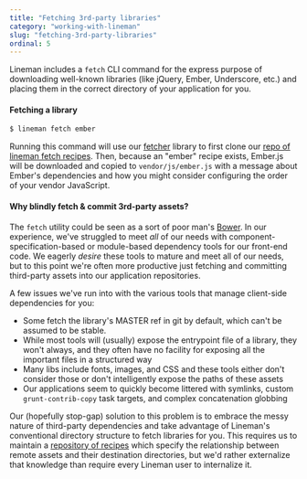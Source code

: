 ```yaml
---
title: "Fetching 3rd-party libraries"
category: "working-with-lineman"
slug: "fetching-3rd-party-libraries"
ordinal: 5
---
```


Lineman includes a `fetch` CLI command for the express purpose of downloading well-known libraries (like jQuery, Ember, Underscore, etc.) and placing them in the correct directory of your application for you.

#### Fetching a library

``` bash
$ lineman fetch ember
```

Running this command will use our [fetcher](https://github.com/testdouble/fetcher) library to first clone our [repo of lineman fetch recipes](https://github.com/linemanjs/fetcher-recipes/tree/master/recipes). Then, because an "ember" recipe exists, Ember.js will be downloaded and copied to `vendor/js/ember.js` with a message about Ember's dependencies and how you might consider configuring the order of your vendor JavaScript.

#### Why blindly fetch & commit 3rd-party assets?

The `fetch` utility could be seen as a sort of poor man's [Bower](http://bower.io). In our experience, we've struggled to meet *all* of our needs with component-specification-based or module-based dependency tools for our front-end code. We eagerly *desire* these tools to mature and meet all of our needs, but to this point we're often more productive just fetching and committing third-party assets into our application repositories.

A few issues we've run into with the various tools that manage client-side dependencies for you:

* Some fetch the library's MASTER ref in git by default, which can't be assumed to be stable.
* While most tools will (usually) expose the entrypoint file of a library, they won't always, and they often have no facility for exposing all the important files in a structured way
* Many libs include fonts, images, and CSS and these tools either don't consider those or don't intelligently expose the paths of these assets
* Our applications seem to quickly become littered with symlinks, custom `grunt-contrib-copy` task targets, and complex concatenation globbing

Our (hopefully stop-gap) solution to this problem is to embrace the messy nature of third-party dependencies and take advantage of Lineman's conventional directory structure to fetch libraries for you. This requires us to maintain a [repository of recipes](https://github.com/linemanjs/fetcher-recipes/tree/master/recipes) which specify the relationship between remote assets and their destination directories, but we'd rather externalize that knowledge than require every Lineman user to internalize it.

